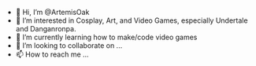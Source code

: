 - 👋 Hi, I’m @ArtemisOak
- 👀 I’m interested in Cosplay, Art, and Video Games, especially Undertale and Danganronpa.
- 🌱 I’m currently learning how to make/code video games
- 💞️ I’m looking to collaborate on ...
- 📫 How to reach me ...

<!---
ArtemisOak/ArtemisOak is a ✨ special ✨ repository because its `README.md` (this file) appears on your GitHub profile.
You can click the Preview link to take a look at your changes.
--->
